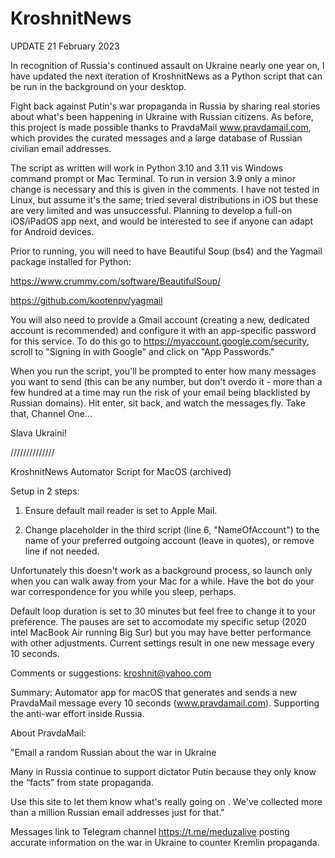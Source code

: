 # KroshnitNews

UPDATE 21 February 2023

In recognition of Russia's continued assault on Ukraine nearly one year on, I have updated the next iteration of KroshnitNews as a Python script that can be run in the background on your desktop.

Fight back against Putin's war propaganda in Russia by sharing real stories about what's been happening in Ukraine with Russian citizens. As before, this project is made possible thanks to PravdaMail www.pravdamail.com, which provides the curated messages and a large database of Russian civilian email addresses.

The script as written will work in Python 3.10 and 3.11 vis Windows command prompt or Mac Terminal. To run in version 3.9 only a minor change is necessary and this is given in the comments. I have not tested in Linux, but assume it's the same; tried several distributions in iOS but these are very limited and was unsuccessful. Planning to develop a full-on iOS/iPadOS app next, and would be interested to see if anyone can adapt for Android devices.

Prior to running, you will need to have Beautiful Soup (bs4) and the Yagmail package installed for Python:

https://www.crummy.com/software/BeautifulSoup/

https://github.com/kootenpv/yagmail

You will also need to provide a Gmail account (creating a new, dedicated account is recommended) and configure it with an app-specific password for this service. To do this go to https://myaccount.google.com/security, scroll to "Signing in with Google" and click on "App Passwords."

When you run the script, you'll be prompted to enter how many messages you want to send (this can be any number, but don't overdo it - more than a few hundred at a time may run the risk of your email being blacklisted by Russian domains). Hit enter, sit back, and watch the messages fly. Take that, Channel One...

Slava Ukraini!


//////////////

KroshnitNews Automator Script for MacOS (archived)

Setup in 2 steps:

1) Ensure default mail reader is set to Apple Mail.

2) Change placeholder in the third script (line 6, "NameOfAccount") to the name of your preferred outgoing account (leave in quotes), or remove line if not needed.

Unfortunately this doesn't work as a background process, so launch only when you can walk away from your Mac for a while. Have the bot do your war correspondence for you while you sleep, perhaps.

Default loop duration is set to 30 minutes but feel free to change it to your preference. The pauses are set to accomodate my specific setup (2020 intel MacBook Air running Big Sur) but you may have better performance with other adjustments. Current settings result in one new message every 10 seconds.

Comments or suggestions: kroshnit@yahoo.com

Summary:
Automator app for macOS that generates and sends a new PravdaMail message every 10 seconds (www.pravdamail.com). Supporting the anti-war effort inside Russia.

About PravdaMail:

"Email a random Russian about the war in Ukraine

Many in Russia continue to support dictator Putin because they only know the “facts” from state propaganda.

Use this site to let them know what's really going on . We've collected more than a million Russian email addresses just for that."

Messages link to Telegram channel https://t.me/meduzalive posting accurate information on the war in Ukraine to counter Kremlin propaganda.
